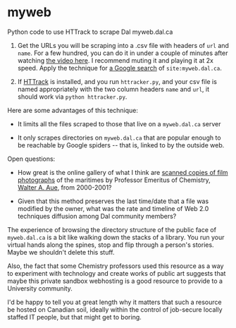 # myweb
Python code to use HTTrack to scrape Dal myweb.dal.ca

1. Get the URLs you will be scraping into a .csv file with headers of `url` and `name`. For a few hundred, you can do it in under a couple of minutes after watching [the video here](https://www.linkedin.com/pulse/how-scrape-1000-google-search-result-links-5-minutes-graham-onak). I recommend muting it and playing it at 2x speed. Apply the technique for [a Google search](https://www.google.ca/search?q=site%3Amyweb.dal.ca) of `site:myweb.dal.ca`. 

2. If [HTTrack](https://www.httrack.com/) is installed, and you run `httracker.py`, and your csv file is named appropriately with the two column headers `name` and `url`, it should work via `python httracker.py`.

Here are some advantages of this technique:

* It limits all the files scraped to those that live on a `myweb.dal.ca` server

* It only scrapes directories on `myweb.dal.ca` that are popular enough to be reachable by Google spiders -- that is, linked to by the outside web.

Open questions:

* How great is the online gallery of what I think are [scanned copies of film photographs](http://myweb.dal.ca/waue/Photos/Around%20Here.html) of the maritimes by Professor Emeritus of Chemistry, [Walter A. Aue](http://myweb.dal.ca/waue/Dal/Vign01/Vign.html), from 2000-2001?

* Given that this method preserves the last time/date that a file was modified by the owner, what was the rate and timeline of Web 2.0 techniques diffusion among Dal community members?

The experience of browsing the directory structure of the public face of `myweb.dal.ca` is a bit like walking down the stacks of a library. You run your virtual hands along the spines, stop and flip through a person's stories. Maybe we shouldn't delete this stuff.

Also, the fact that some Chemistry professors used this resource as a way to experiment with technology and create works of public art suggests that maybe this private sandbox webhosting is a good resource to provide to a University community.

I'd be happy to tell you at great length why it matters that such a resource be hosted on Canadian soil, ideally within the control of job-secure locally staffed IT people, but that might get to boring.



